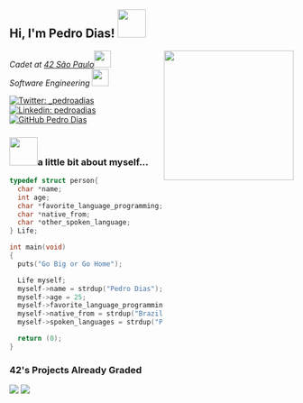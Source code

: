 <h2> Hi, I'm Pedro Dias! <img src="https://media.giphy.com/media/W1SROduPg4GLkwBSRQ/giphy.gif" width="50"></h2>
<img align='right' src="https://media.giphy.com/media/vzO0Vc8b2VBLi/giphy.gif" width="230">
<p><em>Cadet at <a href="https://www.42sp.org.br/">42 São Paulo</a><img src="https://media.giphy.com/media/fkZukR450RQ1qnGaq9/giphy.gif" width="30"></br>Software Engineering</a> <img src="https://media.giphy.com/media/WFZvB7VIXBgiz3oDXE/giphy.gif" width="30">
</em></p>

[![Twitter: _pedroadias](https://img.shields.io/twitter/follow/_pedroadias?style=social)](https://twitter.com/_pedroadias)
[![Linkedin: pedroadias](https://img.shields.io/badge/-_pedroadias-blue?style=flat-square&logo=Linkedin&logoColor=white&link=https://www.linkedin.com/in/pedro-augusto-dias-618bbb215/)](https://www.linkedin.com/in/pedro-augusto-dias-618bbb215/)
[![GitHub Pedro Dias](https://img.shields.io/github/followers/psdiaspedro?label=follow&style=social)](https://github.com/psdiaspedro)


### <img src="https://media.giphy.com/media/VgCDAzcKvsR6OM0uWg/giphy.gif" width="50">a little bit about myself...

```C
typedef struct person{
  char *name;
  int age;
  char *favorite_language_programming;
  char *native_from;
  char *other_spoken_language;
} Life;

int main(void)
{
  puts("Go Big or Go Home");

  Life myself;
  myself->name = strdup("Pedro Dias");
  myself->age = 25;
  myself->favorite_language_programming = strdup("C");
  myself->native_from = strdup("Brazil");
  myself->spoken_languages = strdup("Portuguese & English");

  return (0);
}
```
### 42's Projects Already Graded
[![](./icons/libftm.png)](https://github.com/psdiaspedro/libft-42Cursus)
[![](./icons/get_next_linem.png)](https://github.com/psdiaspedro/GNL-42Cursus)

